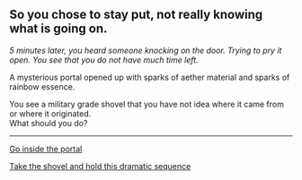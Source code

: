 ## So you chose to stay put, not really knowing what is going on.

_5 minutes later, you heard someone knocking on the door. Trying to pry it open. You see that you do not have much time left._  

A mysterious portal opened up with sparks of aether material and sparks of rainbow essence.  

You see a military grade shovel that you have not idea where it came from or where it originated.  
What should you do?  

---  

[Go inside the portal](into-portal.md)

[Take the shovel and hold this dramatic sequence](taking-the-shovel.md)
